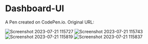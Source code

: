 # Dashboard-UI

A Pen created on CodePen.io. Original URL:

![Screenshot 2023-07-21 115727](https://github.com/kunal7216/Dashboard-UI/assets/112888767/767a175a-199a-40fa-b540-146abe89b195)
![Screenshot 2023-07-21 115743](https://github.com/kunal7216/Dashboard-UI/assets/112888767/2e1201f7-f4ef-4fba-9ae0-97acbe99210f)
![Screenshot 2023-07-21 115819](https://github.com/kunal7216/Dashboard-UI/assets/112888767/b785d6cb-a0ff-4946-855f-30605453c992)
![Screenshot 2023-07-21 115837](https://github.com/kunal7216/Dashboard-UI/assets/112888767/57bd73d4-7024-4904-a05a-af8e6c507206)
